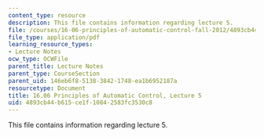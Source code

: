 ```yaml
---
content_type: resource
description: This file contains information regarding lecture 5.
file: /courses/16-06-principles-of-automatic-control-fall-2012/4893cb44b615ce1f10842583fc3530c8_MIT16_06F12_Lecture_5.pdf
file_type: application/pdf
learning_resource_types:
- Lecture Notes
ocw_type: OCWFile
parent_title: Lecture Notes
parent_type: CourseSection
parent_uid: 146eb6f8-5138-3842-1748-ea1b6952187a
resourcetype: Document
title: 16.06 Principles of Automatic Control, Lecture 5
uid: 4893cb44-b615-ce1f-1084-2583fc3530c8
---
```

This file contains information regarding lecture 5.